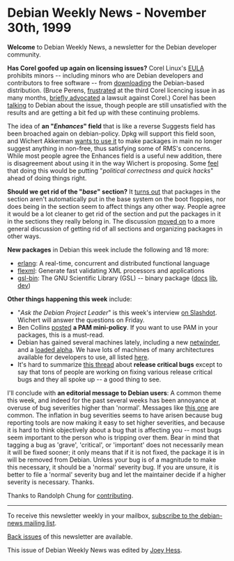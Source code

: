 
Debian Weekly News - November 30th, 1999
========================================



**Welcome** to Debian Weekly News, a newsletter for the Debian developer
community.




**Has Corel goofed up again on licensing issues?** Corel Linux's
[EULA](http://linux.corel.com/products/linux_os/eula.htm)
prohibits minors -- including minors who are Debian developers and
contributors to free software -- from
[downloading](http://www.userfriendly.org/cartoons/archives/99nov/19991128.html) the Debian-based distribution. (Bruce Perens,
[frustrated](https://lists.debian.org/debian-legal-9911/msg00227.html) at the third Corel licencing issue in as many months,
[briefly advocated](http://slashdot.org/article.pl?sid=99/11/28/1113233&mode=nested) a lawsuit against Corel.) Corel has been
[talking](https://lists.debian.org/debian-legal-9911/msg00272.html) to Debian about the issue, though people are still
unsatisfied with the results and are getting a bit fed up with these
continuing problems.




The idea of **an "*Enhances*" field** that is like a reverse Suggests
field has been broached again on debian-policy. Dpkg will support this field
soon, and Wichert Akkerman
[wants to
use it](https://lists.debian.org/debian-policy-9911/msg00184.html) to make packages in main no longer suggest anything in
non-free, thus satisfying some of RMS's concerns. While most people agree the
Enhances field is a useful new addition, there is disagreement about using it
in the way Wichert is proposing. Some
[feel](https://www.debian.org/News/weekly/1999/46/mail#mail1) that doing this would be putting
"*political correctness and quick hacks*" ahead of doing things right.




**Should we get rid of the "*base*" section?** It
[turns
out](https://lists.debian.org/debian-project-9911/msg00113.html) that packages in the section aren't automatically put in the base
system on the boot floppies, nor does being in the section seem to affect
things any other way. People agree it would be a lot cleaner to get rid of the
section and put the packages in it in the sections they really belong in. The
discussion
[moved
on](https://lists.debian.org/debian-project-9911/msg00115.html) to a more general discussion of getting rid of all sections and
organizing packages in other ways.




**New packages** in Debian this week include the following and 18 more:



* [erlang](https://www.debian.org/Packages/unstable/interpreters/erlang.html): A
real-time, concurrent and distributed functional language
* [flexml](https://packages.debian.org/unstable/devel/flexml):
Generate fast validating XML processors and applications
* [gsl-bin](https://packages.debian.org/unstable/math/gsl-bin):
The GNU Scientific Library (GSL) -- binary package
([docs](https://www.debian.org/Packages/unstable/math/gsl-ref-pdf.html)
[lib](https://www.debian.org/Packages/unstable/math/libgsl0.html),
[dev](https://www.debian.org/Packages/unstable/devel/libgsl0-dev.html))



**Other things happening this week** include:



* "*Ask the Debian Project Leader*" is this week's interview
[on
Slashdot](http://slashdot.org/article.pl?sid=99/11/29/1131218&mode=nested). Wichert will answer the questions on Friday.
* Ben Collins
[posted](https://lists.debian.org/debian-devel-9911/msg01833.html)
**a PAM mini-policy**. If you want to use PAM in your packages, this is
a must-read.
* Debian has gained several machines lately, including a new
[netwinder](https://db.debian.org/machines.cgi?host=rameau), and a
[loaded alpha](https://db.debian.org/machines.cgi?host=lully). We
have lots of machines of many architectures available for developers to use,
all listed [here](https://db.debian.org/machines.cgi).
* It's hard to summarize
[this
thread](https://lists.debian.org/debian-devel-9911/msg01847.html) about **release critical bugs** except to say that tons of people
are working on fixing various release critical bugs and they all spoke up -- a
good thing to see.



I'll conclude with **an editorial message to Debian users**: A common theme
this week, and indeed for the past several weeks has been annoyance at overuse
of bug severities higher than 'normal'. Messages like
[this
one](https://lists.debian.org/debian-devel-9911/msg01826.html) are common. The inflation in bug severities seems to have arisen
because bug reporting tools are now making it easy to set higher severities,
and because it is hard to think objectively about a bug that is affecting you
-- most bugs seem important to the person who is tripping over them. Bear in
mind that tagging a bug as 'grave', 'critical', or 'important' does not
necessarily mean it will be fixed sooner; it only means that if it is not
fixed, the package it is in will be removed from Debian. Unless your bug is of
a magnitude to make this necessary, it should be a 'normal' severity bug. If
you are unsure, it is better to file a 'normal' severity bug and let the
maintainer decide if a higher severity is necessary. Thanks.




Thanks to Randolph Chung for [contributing](https://www.debian.org/News/weekly/contributing).





---



 To receive this newsletter weekly in your mailbox, [subscribe to the debian-news mailing list](https://lists.debian.org/debian-news/).



[Back issues](https://www.debian.org/News/weekly/) of this newsletter are available.



This issue of Debian Weekly News was edited by [Joey Hess](mailto:dwn@debian.org).




